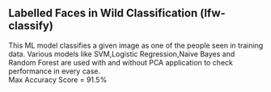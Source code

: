 ## Labelled Faces in Wild Classification (lfw-classify)
 This ML model classifies a given image as one of the people seen in training data.
 Various models like SVM,Logistic Regression,Naive Bayes and Random Forest are used with and without PCA application to check performance in every case.
 <br />
 Max Accuracy Score = 91.5%
